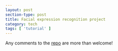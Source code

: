 ```yaml
---
layout: post
section-type: post
title: Facial expression recognition project
category: tech
tags: [ 'tutorial' ]
---
```



Any comments to the <a href="https://github.com/xueyaohuang/FACIAL-EXPRESSION-RECOGNITION">repo</a> are more than welcome!
